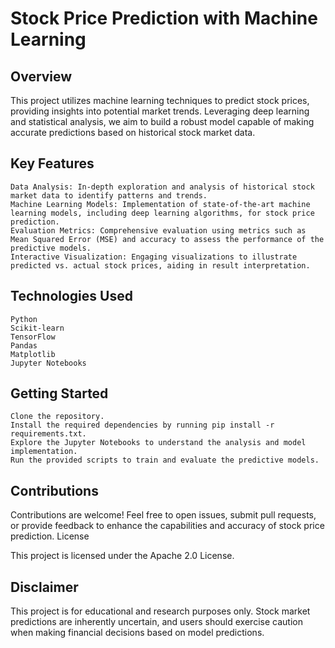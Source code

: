 # Stock Price Prediction with Machine Learning
## Overview

This project utilizes machine learning techniques to predict stock prices, providing insights into potential market trends. Leveraging deep learning and statistical analysis, we aim to build a robust model capable of making accurate predictions based on historical stock market data.
## Key Features

    Data Analysis: In-depth exploration and analysis of historical stock market data to identify patterns and trends.
    Machine Learning Models: Implementation of state-of-the-art machine learning models, including deep learning algorithms, for stock price prediction.
    Evaluation Metrics: Comprehensive evaluation using metrics such as Mean Squared Error (MSE) and accuracy to assess the performance of the predictive models.
    Interactive Visualization: Engaging visualizations to illustrate predicted vs. actual stock prices, aiding in result interpretation.

## Technologies Used

    Python
    Scikit-learn
    TensorFlow
    Pandas
    Matplotlib
    Jupyter Notebooks

## Getting Started

    Clone the repository.
    Install the required dependencies by running pip install -r requirements.txt.
    Explore the Jupyter Notebooks to understand the analysis and model implementation.
    Run the provided scripts to train and evaluate the predictive models.

## Contributions

Contributions are welcome! Feel free to open issues, submit pull requests, or provide feedback to enhance the capabilities and accuracy of stock price prediction.
License

This project is licensed under the Apache 2.0 License.
## Disclaimer

This project is for educational and research purposes only. Stock market predictions are inherently uncertain, and users should exercise caution when making financial decisions based on model predictions.
